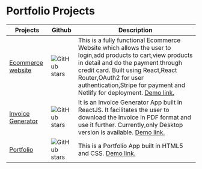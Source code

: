 # Portfolio Projects

| Projects                                                                                | Github                                                                                                                      | Description                                                                                                                                                                                                                                                                                                                                |
| --------------------------------------------------------------------------------------- | --------------------------------------------------------------------------------------------------------------------------- | ------------------------------------------------------------------------------------------------------------------------------------------------------------------------------------------------------------------------------------------------------------------------------------------------------------------------------------------ |
| [Ecommerce website](https://github.com/kritika27/ecommerce-store-reactjs-stripe-oauth2) | ![GitHub stars](https://img.shields.io/github/stars/kritika27/ecommerce-store-reactjs-stripe-oauth2?style=flat&label=Stars) | This is a fully functional Ecommerce Website which allows the user to login,add products to cart,view products in detail and do the payment through credit card. Built using React,React Router,OAuth2 for user authentication,Stripe for payment and Netlify for deployment. [Demo link.](https://competent-engelbart-3915c0.netlify.app/)    |
| [Invoice Generator](https://github.com/kritika27/invoice-generator-react) | ![GitHub stars](https://img.shields.io/github/stars/kritika27/invoice-generator-react?style=flat&label=Stars) | It is an Invoice Generator App built in ReactJS. It facilitates the user to download the Invoice in PDF format and use it further. Currently,only Desktop version is available. [Demo link.](https://dynamic-stardust-6d7101.netlify.app/)    |
| [Portfolio](https://github.com/kritika27/portfolio) | ![GitHub stars](https://img.shields.io/github/stars/kritika27/portfolio?style=flat&label=Stars) | This is a Portfolio App built in HTML5 and CSS. [Demo link.](https://kritika27.github.io/portfolio/)    |
